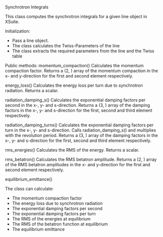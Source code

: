 Synchrotron Integrals

This class computes the synchrotron integrals for a given line object in XSuite.

Initialization:
- Pass a line object.
- The class calculates the Twiss-Parameters of the line
- The class extracts the required parameters from the line and the Twiss table

Public methods:
momentum_compaction()
Calculates the momentum compaction factor.
Returns a (2, ) array of the momentum compaction in the x- and y-direction for the first and second element respectively.

energy_loss()
Calculates the energy loss per turn due to synchrotron radiation.
Returns a scalar.

radiation_damping_s()
Calculates the exponential damping factors per second in the x-, y- and s-direction.
Returns a (3, ) array of the damping factors in the x-, y- and s-direction for the first, second and third element respectively.

radiation_damping_turns()
Calculates the exponential damping factors per turn in the x-, y- and s-direction.
Calls radiation_damping_s() and multiplies with the revolution period.
Returns a (3, ) array of the damping factors in the x-, y- and s-direction for the first, second and third element respectively.

rms_energies()
Calculates the RMS of the energy.
Returns a scalar.

rms_betatron()
Calculates the RMS betatron amplitude.
Returns a (2, ) array of the RMS betatron amplitudes in the x- and y-direction for the first and second element respectively.

equilibrium_emittance()

The class can calculate:
- The momentum compaction factor
- The energy loss due to synchrotron radiation
- The exponential damping factors per second
- The exponential damping factors per turn
- The RMS of the energies at equilibrium
- The RMS of the betatron function at equilibrium
- The equilibrium emittance

